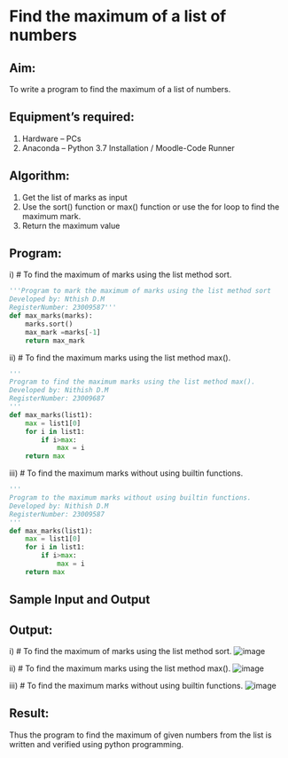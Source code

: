 # Find the maximum of a list of numbers
## Aim:
To write a program to find the maximum of a list of numbers.
## Equipment’s required:
1.	Hardware – PCs
2.	Anaconda – Python 3.7 Installation / Moodle-Code Runner
## Algorithm:
1.	Get the list of marks as input
2.	Use the sort() function or max() function or use the for loop to find the maximum mark.
3.	Return the maximum value
## Program:

i)	# To find the maximum of marks using the list method sort.
```Python
'''Program to mark the maximum of marks using the list method sort
Developed by: Nthish D.M
RegisterNumber: 23009587'''
def max_marks(marks):
    marks.sort()
    max_mark =marks[-1]
    return max_mark

```

ii)	# To find the maximum marks using the list method max().
```Python
''' 
Program to find the maximum marks using the list method max().
Developed by: Nithish D.M
RegisterNumber: 23009687
'''
def max_marks(list1):
    max = list1[0]
    for i in list1:
        if i>max:
            max = i
    return max

```

iii) # To find the maximum marks without using builtin functions.
```Python
''' 
Program to the maximum marks without using builtin functions.
Developed by: Nithish D.M
RegisterNumber: 23009587
'''
def max_marks(list1):
    max = list1[0]
    for i in list1:
        if i>max:
            max = i
    return max

```
## Sample Input and Output
## Output:
i)	# To find the maximum of marks using the list method sort.
![image](https://github.com/Mrnithishx/FindMaximum/assets/148201573/ab703c9d-197e-4623-b6e0-c72e9cc756ad)

ii)	# To find the maximum marks using the list method max().
![image](https://github.com/Mrnithishx/FindMaximum/assets/148201573/c55484a6-89ef-454e-b9e3-03d51baa93d8)

iii) # To find the maximum marks without using builtin functions.
![image](https://github.com/Mrnithishx/FindMaximum/assets/148201573/e25416ef-430d-4a33-8853-1ff569b13499)

## Result:
Thus the program to find the maximum of given numbers from the list is written and verified using python programming.
